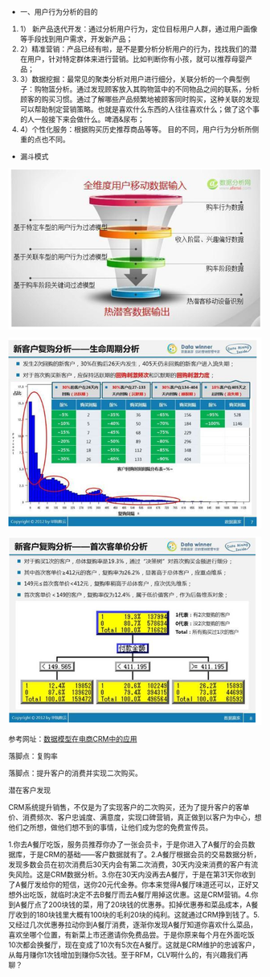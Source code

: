 
- 一、用户行为分析的目的
 1. 1） 新产品迭代开发：通过分析用户行为，定位目标用户人群，通过用户画像等手段找到用户需求，开发新产品；
 2. 2）精准营销：产品已经有啦，是不是要分析分析用户的行为，找找我们的潜在用户，针对特定群体来进行营销。比如判断你有小孩，就可以推荐母婴产品；
 3. 3）数据挖掘：最常见的聚类分析对用户进行细分，关联分析的一个典型例子：购物篮分析。通过发现顾客放入其购物篮中的不同物品之间的联系，分析顾客的购买习惯。通过了解哪些产品频繁地被顾客同时购买，这种关联的发现可以帮助制定营销策略。也就是喜欢什么东西的人往往喜欢什么；做了这个事的人一般接下来会做什么。啤酒&尿布；
 4. 4）个性化服务：根据购买历史推荐商品等等。
目的不同，用户行为分析所侧重的点也不同。

- 漏斗模式

![](assets/markdown-img-paste-20170405134047535.png)

![](assets/markdown-img-paste-20170405173212231.png)

![](assets/markdown-img-paste-20170405173232151.png)


参考网址：[数据模型在电商CRM中的应用](http://www.199it.com/archives/52221.html)

落脚点：复购率

落脚点：提升客户的消费并实现二次购买。

潜在客户发现

CRM系统提升销售，不仅是为了实现客户的二次购买，还为了提升客户的客单价、消费频次、客户忠诚度、满意度，实现口碑营销，真正做到以客户为中心，想他们之所想，做他们想不到的事情，让他们成为您的免费宣传员。


1.你去A餐厅吃饭，服务员推荐你办了一张会员卡，于是你进入了A餐厅的会员数据库，于是CRM的基础——客户数据就有了。2.A餐厅根据会员的交易数据分析，发现多数会员在初次消费后30天内会有第二次消费，30天内没来消费的客户有流失风险。这是CRM数据分析。3.你在30天内没再去A餐厅，于是在第31天你收到了A餐厅发给你的短信，送你20元代金券。你本来觉得A餐厅味道还可以，正好又想外出吃饭，就临时决定不去B餐厅而去A餐厅用掉这优惠。这是CRM营销。4.你到A餐厅点了200块钱的菜，用了20块钱的优惠券。扣掉优惠券和菜品成本，A餐厅收到的180块钱里大概有100块的毛利20块的纯利。这就通过CRM挣到钱了。5.又经过几次优惠券拉动你到A餐厅消费，逐渐你发现A餐厅知道你喜欢什么菜品，喜欢坐哪个位置，有新菜上市还邀请你免费品尝。于是你原来每个月在外面吃饭10次都会换餐厅，现在变成了10次有5次在A餐厅。这就是CRM维护的忠诚客户，从每月赚你1次钱增加到赚你5次钱。至于RFM，CLV啊什么的，有兴趣我们再聊？
